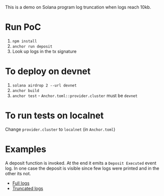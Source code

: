 
This is a demo on Solana program log truncation when logs reach 10kb.

# Run PoC

1. `npm install`
2. `anchor run deposit`
3. Look up logs in the tx signature

# To deploy on devnet

1. `solana airdrop 2 --url devnet`
2. `anchor build`
3. `anchor test` - `Anchor.toml::provider.cluster` must be `devnet`

# To run tests on localnet

Change `provider.cluster` to `localnet` (in `Anchor.toml`)

# Examples

A deposit function is invoked. At the end it emits a `Deposit Executed` event log.
In one case the deposit is visible since few logs were printed and in the other its not.

- [Full logs](https://explorer.solana.com/tx/5n2h8xvpZdsZxfdzvczP14jY36Wtbe26hDZD8ULmrayD22Y5chYCqRB1M829KXdnHYmxzpgiDtdLWD59ch8rzPmX?cluster=devnet)
- [Truncated logs](https://explorer.solana.com/tx/5hNNQ6vJFfSZC7TckyJtGjV1TguQXcm4coiC4PaNGcnra86mPdB49uFAcw24qxobftXasvs6v7dc5uDncjnQELSV?cluster=devnet)
